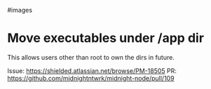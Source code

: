 #images
# Move executables under /app dir

This allows users other than root to own the dirs in future.

Issue: https://shielded.atlassian.net/browse/PM-18505
PR: https://github.com/midnightntwrk/midnight-node/pull/109
